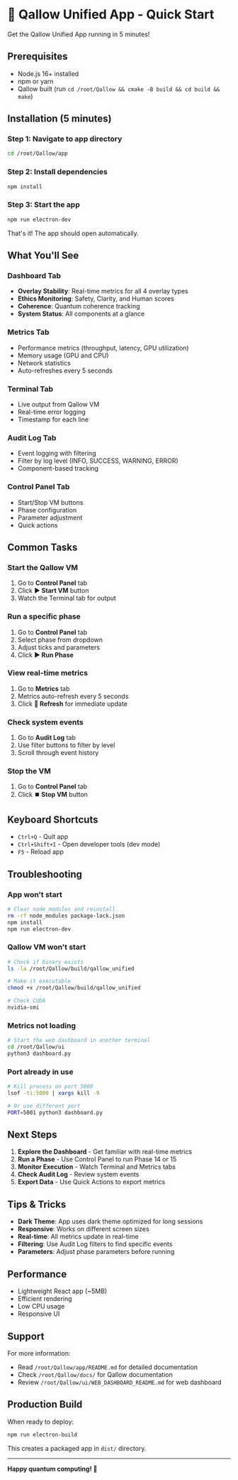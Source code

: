 # 🚀 Qallow Unified App - Quick Start

Get the Qallow Unified App running in 5 minutes!

## Prerequisites

- Node.js 16+ installed
- npm or yarn
- Qallow built (run `cd /root/Qallow && cmake -B build && cd build && make`)

## Installation (5 minutes)

### Step 1: Navigate to app directory
```bash
cd /root/Qallow/app
```

### Step 2: Install dependencies
```bash
npm install
```

### Step 3: Start the app
```bash
npm run electron-dev
```

That's it! The app should open automatically.

## What You'll See

### Dashboard Tab
- **Overlay Stability**: Real-time metrics for all 4 overlay types
- **Ethics Monitoring**: Safety, Clarity, and Human scores
- **Coherence**: Quantum coherence tracking
- **System Status**: All components at a glance

### Metrics Tab
- Performance metrics (throughput, latency, GPU utilization)
- Memory usage (GPU and CPU)
- Network statistics
- Auto-refreshes every 5 seconds

### Terminal Tab
- Live output from Qallow VM
- Real-time error logging
- Timestamp for each line

### Audit Log Tab
- Event logging with filtering
- Filter by log level (INFO, SUCCESS, WARNING, ERROR)
- Component-based tracking

### Control Panel Tab
- Start/Stop VM buttons
- Phase configuration
- Parameter adjustment
- Quick actions

## Common Tasks

### Start the Qallow VM
1. Go to **Control Panel** tab
2. Click **▶️ Start VM** button
3. Watch the Terminal tab for output

### Run a specific phase
1. Go to **Control Panel** tab
2. Select phase from dropdown
3. Adjust ticks and parameters
4. Click **▶️ Run Phase**

### View real-time metrics
1. Go to **Metrics** tab
2. Metrics auto-refresh every 5 seconds
3. Click **🔄 Refresh** for immediate update

### Check system events
1. Go to **Audit Log** tab
2. Use filter buttons to filter by level
3. Scroll through event history

### Stop the VM
1. Go to **Control Panel** tab
2. Click **⏹️ Stop VM** button

## Keyboard Shortcuts

- `Ctrl+Q` - Quit app
- `Ctrl+Shift+I` - Open developer tools (dev mode)
- `F5` - Reload app

## Troubleshooting

### App won't start
```bash
# Clear node_modules and reinstall
rm -rf node_modules package-lock.json
npm install
npm run electron-dev
```

### Qallow VM won't start
```bash
# Check if binary exists
ls -la /root/Qallow/build/qallow_unified

# Make it executable
chmod +x /root/Qallow/build/qallow_unified

# Check CUDA
nvidia-smi
```

### Metrics not loading
```bash
# Start the web dashboard in another terminal
cd /root/Qallow/ui
python3 dashboard.py
```

### Port already in use
```bash
# Kill process on port 5000
lsof -ti:5000 | xargs kill -9

# Or use different port
PORT=5001 python3 dashboard.py
```

## Next Steps

1. **Explore the Dashboard** - Get familiar with real-time metrics
2. **Run a Phase** - Use Control Panel to run Phase 14 or 15
3. **Monitor Execution** - Watch Terminal and Metrics tabs
4. **Check Audit Log** - Review system events
5. **Export Data** - Use Quick Actions to export metrics

## Tips & Tricks

- **Dark Theme**: App uses dark theme optimized for long sessions
- **Responsive**: Works on different screen sizes
- **Real-time**: All metrics update in real-time
- **Filtering**: Use Audit Log filters to find specific events
- **Parameters**: Adjust phase parameters before running

## Performance

- Lightweight React app (~5MB)
- Efficient rendering
- Low CPU usage
- Responsive UI

## Support

For more information:
- Read `/root/Qallow/app/README.md` for detailed documentation
- Check `/root/Qallow/docs/` for Qallow documentation
- Review `/root/Qallow/ui/WEB_DASHBOARD_README.md` for web dashboard

## Production Build

When ready to deploy:
```bash
npm run electron-build
```

This creates a packaged app in `dist/` directory.

---

**Happy quantum computing! 🚀**

